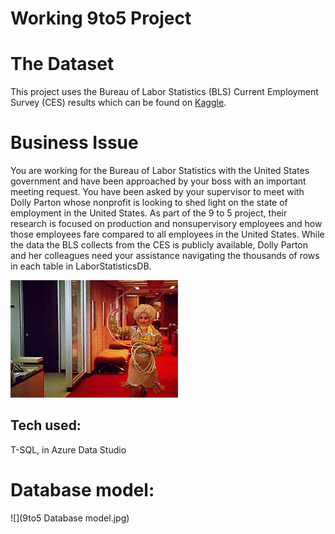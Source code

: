 # Working 9to5 Project

# The Dataset
This project uses the Bureau of Labor Statistics (BLS) Current Employment Survey (CES) results which can be found on [Kaggle](https://www.kaggle.com/datasets/bls/employment).

# Business Issue
You are working for the Bureau of Labor Statistics with the United States government and have been approached by your boss with an important meeting request. You have been asked by your supervisor to meet with Dolly Parton whose nonprofit is looking to shed light on the state of employment in the United States. As part of the 9 to 5 project, their research is focused on production and nonsupervisory employees and how those employees fare compared to all employees in the United States. While the data the BLS collects from the CES is publicly available, Dolly Parton and her colleagues need your assistance navigating the thousands of rows in each table in LaborStatisticsDB.

![](9to5.gif)

## Tech used:
T-SQL, in Azure Data Studio

# Database model:
![](9to5 Database model.jpg)
